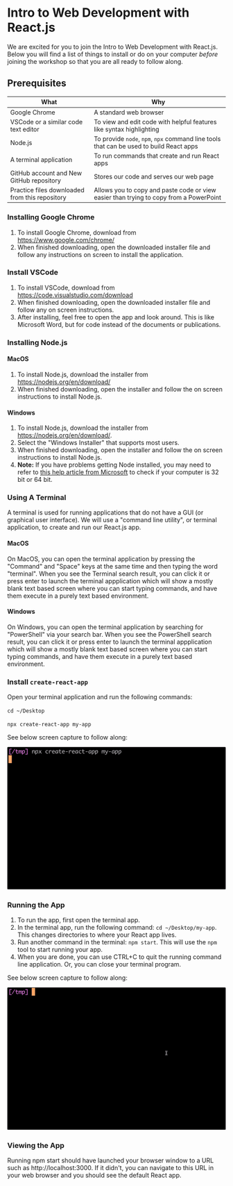 # Intro to Web Development with React.js

We are excited for you to join the Intro to Web Development with React.js. Below you will find a list of things to install or do on your computer *before* joining the workshop so that you are all ready to follow along.

## Prerequisites

| What                                           | Why                                                                                     |
| -------------                                  | -------------                                                                           |
| Google Chrome                                  | A standard web browser                                                                  |
| VSCode  or a similar code text editor          | To view and edit code with helpful features like syntax highlighting                    |
| Node.js                                        | To provide `node`, `npm`, `npx` command line tools that can be used to build React apps |
| A terminal application                         | To run commands that create and run React apps                                          |
| GitHub account and New GitHub repository       | Stores our code and serves our web page                                                 |
| Practice files downloaded from this repository | Allows you to copy and paste code or view easier than trying to copy from a PowerPoint  |

### Installing Google Chrome

1. To install Google Chrome, download from https://www.google.com/chrome/
1. When finished downloading, open the downloaded installer file and follow any instructions on screen to install the application.

### Install VSCode

1. To install VSCode, download from https://code.visualstudio.com/download
1. When finished downloading, open the downloaded installer file and follow any on screen instructions.
1. After installing, feel free to open the app and look around. This is like Microsoft Word, but for code instead of the documents or publications.

### Installing Node.js

#### MacOS

1. To install Node.js, download the installer from https://nodejs.org/en/download/
1. When finished downloading, open the installer and follow the on screen instructions to install Node.js.

#### Windows

1. To install Node.js, download the installer from https://nodejs.org/en/download/.
1. Select the "Windows Installer" that supports most users.
1. When finished downloading, open the installer and follow the on screen instructions to install Node.js.
1. **Note:** If you have problems getting Node installed, you may need to refer to [this help article from Microsoft](https://support.microsoft.com/en-us/office/determine-whether-your-computer-is-running-a-32-bit-version-or-64-bit-version-of-the-windows-operating-system-aac162a1-0cb3-46f2-888f-2f22897396ce#:~:text=System%20Information%20window-,Click%20Start%2C%20type%20system%20in%20the%20search%20box%2C%20and%20then,the%20System%20Type%20under%20Item.) to check if your computer is 32 bit or 64 bit.

### Using A Terminal

A terminal is used for running applications that do not have a GUI (or graphical user interface). We will use a "command line utility", or terminal application, to create and run our React.js app.

#### MacOS

On MacOS, you can open the terminal application by pressing the "Command" and "Space" keys at the same time and then typing the word "terminal". When you see the Terminal search result, you can click it or press enter to launch the terminal appplication which will show a mostly blank text based screen where you can start typing commands, and have them execute in a purely text based environment.

#### Windows

On Windows, you can open the terminal application by searching for "PowerShell" via your search bar. When you see the PowerShell search result, you can click it or press enter to launch the terminal appplication which will show a mostly blank text based screen where you can start typing commands, and have them execute in a purely text based environment.

### Install `create-react-app`

Open your terminal application and run the following commands:

`cd ~/Desktop`

`npx create-react-app my-app`

See below screen capture to follow along:

<img src=".images/create-react-app.gif" />

### Running the App

1. To run the app, first open the terminal app.
1. In the terminal app, run the following command: `cd ~/Desktop/my-app`. This changes directories to where your React app lives.
1. Run another command in the terminal: `npm start`. This will use the `npm` tool to start running your app.
1. When you are done, you can use CTRL+C to quit the running command line application. Or, you can close your terminal program.

See below screen capture to follow along:

<img src=".images/npm-start.gif" />

### Viewing the App

Running npm start should have launched your browser window to a URL such as http://localhost:3000. If it didn't, you can navigate to this URL in your web browser and you should see the default React app.
